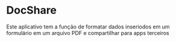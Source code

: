 # DocShare

Este aplicativo tem a função de formatar dados inseriodos em um formulário em um arquivo PDF e compartilhar para apps terceiros

